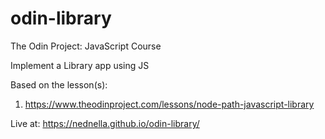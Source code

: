 # odin-library

The Odin Project: JavaScript Course

Implement a Library app using JS

Based on the lesson(s):

1. https://www.theodinproject.com/lessons/node-path-javascript-library

Live at: https://nednella.github.io/odin-library/
